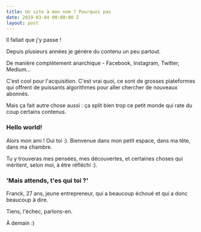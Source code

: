```yaml
---
title: Un site à mon nom ? Pourquoi pas
date: 2019-03-04 00:00:00 Z
layout: post
---
```


Il fallait que j'y passe !

Depuis plusieurs années je génère du contenu un peu partout.

De manière complètement anarchique - Facebook, Instagram, Twitter, Medium...

C'est cool pour l'acquisition. C'est vrai quoi, ce sont de grosses plateformes qui offrent de puissants algorithmes pour aller chercher de nouveaux abonnés.

Mais ça fait autre chose aussi : ça split bien trop ce petit monde qui rate du coup certains contenus.

### Hello world!

Alors mon ami ! Oui toi :). Bienvenue dans mon petit espace, dans ma tête, dans ma chambre.

Tu y trouveras mes pensées, mes découvertes, et certaines choses qui méritent, selon moi, à être réfléchi :).

### 'Mais attends, t'es qui toi ?'

Franck, 27 ans, jeune entrepreneur, qui a beaucoup échoué et qui a donc beaucoup à dire.

Tiens, l'échec, parlons-en.


À demain :)
